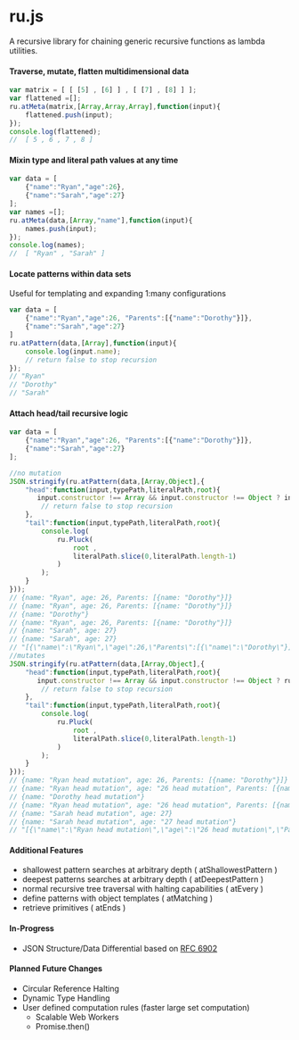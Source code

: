 # ru.js
A recursive library for chaining generic recursive functions as lambda utilities. 

#### Traverse, mutate, flatten multidimensional data
```javascript
var matrix = [ [ [5] , [6] ] , [ [7] , [8] ] ];
var flattened =[];
ru.atMeta(matrix,[Array,Array,Array],function(input){
    flattened.push(input);
});
console.log(flattened);
//  [ 5 , 6 , 7 , 8 ]
```

#### Mixin type and literal path values at any time
```javascript
var data = [
    {"name":"Ryan","age":26},
    {"name":"Sarah","age":27}
];
var names =[];
ru.atMeta(data,[Array,"name"],function(input){
    names.push(input);
}); 
console.log(names);
//  [ "Ryan" , "Sarah" ]
```

#### Locate patterns within data sets
Useful for templating and expanding 1:many configurations
```javascript
var data = [
    {"name":"Ryan","age":26, "Parents":[{"name":"Dorothy"}]},
    {"name":"Sarah","age":27}
]
ru.atPattern(data,[Array],function(input){
    console.log(input.name);
    // return false to stop recursion
});
// "Ryan"
// "Dorothy"
// "Sarah"
```

#### Attach head/tail recursive logic
```javascript
var data = [
    {"name":"Ryan","age":26, "Parents":[{"name":"Dorothy"}]},
    {"name":"Sarah","age":27}
];

//no mutation
JSON.stringify(ru.atPattern(data,[Array,Object],{
    "head":function(input,typePath,literalPath,root){
       input.constructor !== Array && input.constructor !== Object ? input+=" head mutation" : input ;
        // return false to stop recursion
    },
    "tail":function(input,typePath,literalPath,root){
		console.log( 
            ru.Pluck( 
                root ,
                literalPath.slice(0,literalPath.length-1)
            )
        );
    }
}));
// {name: "Ryan", age: 26, Parents: [{name: "Dorothy"}]}
// {name: "Ryan", age: 26, Parents: [{name: "Dorothy"}]}
// {name: "Dorothy"}
// {name: "Ryan", age: 26, Parents: [{name: "Dorothy"}]}
// {name: "Sarah", age: 27}
// {name: "Sarah", age: 27}
// "[{\"name\":\"Ryan\",\"age\":26,\"Parents\":[{\"name\":\"Dorothy\"}]},{\"name\":\"Sarah\",\"age\":27}]"
//mutates
JSON.stringify(ru.atPattern(data,[Array,Object],{
    "head":function(input,typePath,literalPath,root){
       input.constructor !== Array && input.constructor !== Object ? ru.Pluck(root,literalPath,input+" head mutation") : input;
        // return false to stop recursion
    },
    "tail":function(input,typePath,literalPath,root){
		console.log( 
            ru.Pluck( 
                root ,
                literalPath.slice(0,literalPath.length-1)
            )
        );
    }
}));
// {name: "Ryan head mutation", age: 26, Parents: [{name: "Dorothy"}]}
// {name: "Ryan head mutation", age: "26 head mutation", Parents: [{name: "Dorothy"}]}
// {name: "Dorothy head mutation"}
// {name: "Ryan head mutation", age: "26 head mutation", Parents: [{name: "Dorothy head mutation"}]}
// {name: "Sarah head mutation", age: 27}
// {name: "Sarah head mutation", age: "27 head mutation"}
// "[{\"name\":\"Ryan head mutation\",\"age\":\"26 head mutation\",\"Parents\":[{\"name\":\"Dorothy head mutation\"}]},{\"name\":\"Sarah head mutation\",\"age\":\"27 head mutation\"}]"
```

#### Additional Features
* shallowest pattern searches at arbitrary depth ( atShallowestPattern )
* deepest patterns searches at arbitrary depth ( atDeepestPattern )
* normal recursive tree traversal with halting capabilities ( atEvery ) 
* define patterns with object templates ( atMatching )
* retrieve primitives ( atEnds )

#### In-Progress
* JSON Structure/Data Differential based on [RFC 6902](https://tools.ietf.org/html/rfc6902)

#### Planned Future Changes
* Circular Reference Halting
* Dynamic Type Handling
* User defined computation rules (faster large set computation)
  * Scalable Web Workers
  * Promise.then()
